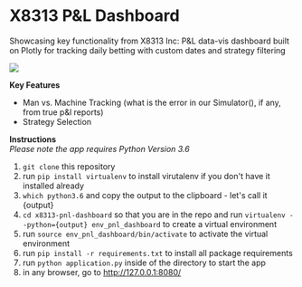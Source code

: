 # X8313 P&L Dashboard
Showcasing key functionality from X8313 Inc: P&L data-vis dashboard built on Plotly for tracking daily betting with custom dates and strategy filtering

![](gif_pnl_dashboard.gif)

**Key Features**

* Man vs. Machine Tracking (what is the error in our Simulator(), if any, from true p&l reports)
* Strategy Selection

**Instructions**<br>
_Please note the app requires Python Version 3.6_

1. `git clone` this repository
1. run `pip install virtualenv` to install virutalenv if you don't have it installed already
1. `which python3.6` and copy the output to the clipboard - let's call it {output}
1. `cd x8313-pnl-dashboard` so that you are in the repo and run `virtualenv --python={output} env_pnl_dashboard` to create a virtual environment
1. run `source env_pnl_dashboard/bin/activate` to activate the virtual environment
1. run `pip install -r requirements.txt` to install all package requirements
1. run `python application.py` inside of the directory to start the app
1. in any browser, go to http://127.0.0.1:8080/
